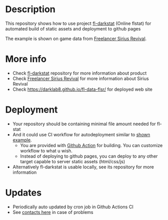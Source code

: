 # Description

This repository shows how to use project [fl-darkstat](https://github.com/darklab8/fl-darkstat) (Online flstat)
for automated build of static assets and deployment to github pages

The example is shown on game data from [Freelancer Sirius Revival](https://fl-sr.eu/).

# More info

- Check [fl-darkstat](https://github.com/darklab8/fl-darkstat) repository for more information about product
- Check [Freelancer Sirius Revival](https://fl-sr.eu/) for more information about Sirius Revival
- Check https://darklab8.github.io/fl-data-flsr/ for deployed web site

# Deployment

- Your repository should be containing minimal file amount needed for fl-stat
- And it could use CI workflow for autodeployment similar to [shown example](./.github/workflows/publish.yaml).
    - You are provided with [Github Action](https://github.com/darklab8/fl-darkstat/blob/master/.github/actions/build/action.yml) for building. You can customize workflow to what u wish.
    - Instead of deploying to github pages, you can deploy to any other target capable to server static assets (html/css/js)
- Alternatively fl-darkstat is usable locally, see its repository for more information

# Updates

- Periodically auto updated by cron job in Github Actions CI
- See [contacts here](<https://darklab8.github.io/blog>) in case of problems
